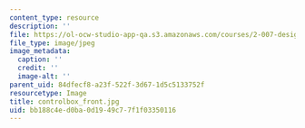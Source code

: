```yaml
---
content_type: resource
description: ''
file: https://ol-ocw-studio-app-qa.s3.amazonaws.com/courses/2-007-design-and-manufacturing-i-spring-2009/bb188c4ed0ba0d1949c77f1f03350116_controlbox_front.jpg
file_type: image/jpeg
image_metadata:
  caption: ''
  credit: ''
  image-alt: ''
parent_uid: 84dfecf8-a23f-522f-3d67-1d5c5133752f
resourcetype: Image
title: controlbox_front.jpg
uid: bb188c4e-d0ba-0d19-49c7-7f1f03350116
---
```

